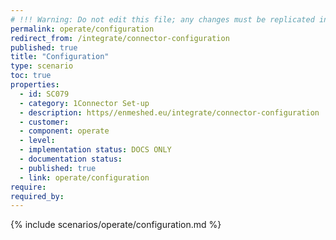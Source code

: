 ```yaml
---
# !!! Warning: Do not edit this file; any changes must be replicated in Excel !!! 
permalink: operate/configuration
redirect_from: /integrate/connector-configuration
published: true
title: "Configuration"
type: scenario
toc: true
properties:
  - id: SC079
  - category: 1Connector Set-up
  - description: https//enmeshed.eu/integrate/connector-configuration
  - customer:
  - component: operate
  - level:
  - implementation status: DOCS ONLY
  - documentation status:
  - published: true
  - link: operate/configuration
require:
required_by:
---
```


{% include scenarios/operate/configuration.md %}

